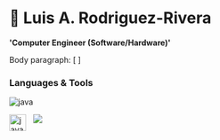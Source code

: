 # 🌱 Luis A. Rodriguez-Rivera

**'Computer Engineer (Software/Hardware)'**

Body paragraph: [ ]

### Languages & Tools
![java](https://github.com/aluisrodriguezr/aluisrodriguezr/assets/96503213/b31d6602-773c-406b-8665-76114af0f1d3)

<img src="https://cdn.jsdelivr.net/gh/devicons/devicon/icons/java/java-original.svg" />

<img align="left" alt="java" width="30px" style="padding-right:10px;" src="https://cdn.jsdelivr.net/gh/devicons/devicon/icons/java/java-original.svg" />
